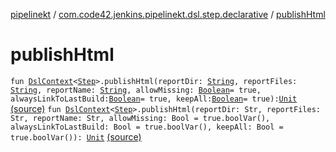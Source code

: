 [pipelinekt](../index.md) / [com.code42.jenkins.pipelinekt.dsl.step.declarative](index.md) / [publishHtml](./publish-html.md)

# publishHtml

`fun `[`DslContext`](../com.code42.jenkins.pipelinekt.dsl/-dsl-context/index.md)`<`[`Step`](../com.code42.jenkins.pipelinekt.core.step/-step/index.md)`>.publishHtml(reportDir: `[`String`](https://kotlinlang.org/api/latest/jvm/stdlib/kotlin/-string/index.html)`, reportFiles: `[`String`](https://kotlinlang.org/api/latest/jvm/stdlib/kotlin/-string/index.html)`, reportName: `[`String`](https://kotlinlang.org/api/latest/jvm/stdlib/kotlin/-string/index.html)`, allowMissing: `[`Boolean`](https://kotlinlang.org/api/latest/jvm/stdlib/kotlin/-boolean/index.html)` = true, alwaysLinkToLastBuild: `[`Boolean`](https://kotlinlang.org/api/latest/jvm/stdlib/kotlin/-boolean/index.html)` = true, keepAll: `[`Boolean`](https://kotlinlang.org/api/latest/jvm/stdlib/kotlin/-boolean/index.html)` = true): `[`Unit`](https://kotlinlang.org/api/latest/jvm/stdlib/kotlin/-unit/index.html) [(source)](https://github.com/code42/pipelinekt/tree/master/dsl/src/main/kotlin/com/code42/jenkins/pipelinekt/dsl/step/declarative/PublishHtmlDsl.kt#L10)
`fun `[`DslContext`](../com.code42.jenkins.pipelinekt.dsl/-dsl-context/index.md)`<`[`Step`](../com.code42.jenkins.pipelinekt.core.step/-step/index.md)`>.publishHtml(reportDir: Str, reportFiles: Str, reportName: Str, allowMissing: Bool = true.boolVar(), alwaysLinkToLastBuild: Bool = true.boolVar(), keepAll: Bool = true.boolVar()): `[`Unit`](https://kotlinlang.org/api/latest/jvm/stdlib/kotlin/-unit/index.html) [(source)](https://github.com/code42/pipelinekt/tree/master/dsl/src/main/kotlin/com/code42/jenkins/pipelinekt/dsl/step/declarative/PublishHtmlDsl.kt#L25)